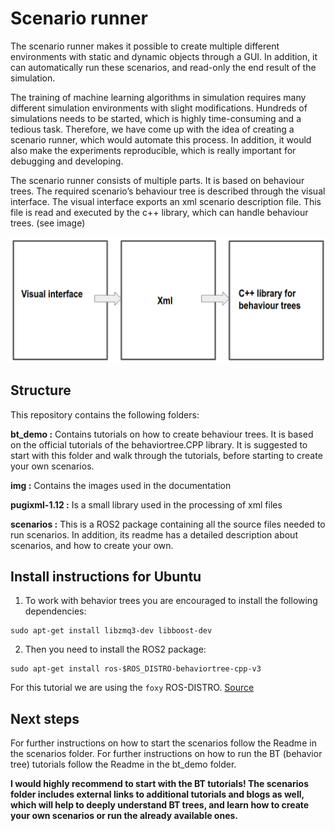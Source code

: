 # Scenario runner

The scenario runner makes it possible to create multiple different environments with static and dynamic objects through a GUI. In addition, it can automatically run these scenarios, and read-only the end result of the simulation.

The training of machine learning algorithms in simulation requires many different simulation environments with slight modifications. Hundreds of simulations needs to be started, which is highly time-consuming and a tedious task. Therefore, we have come up with the idea of creating a scenario runner, which would automate this process. In addition, it would also make the experiments reproducible, which is really important for debugging and developing.

The scenario runner consists of multiple parts. It is based on behaviour trees. The required scenario’s behaviour tree is described through the visual interface. The visual interface exports an xml scenario description file. This file is read and executed by the c++ library, which can handle behaviour trees. (see image)

<p align="center">
<img src="https://github.com/dobots/scenario_runner/blob/main/img/overview.png" width = "700" /> 
</p>

## Structure
This repository contains the following folders:

**bt_demo :** Contains tutorials on how to create behaviour trees. It is based on the official tutorials of the behaviortree.CPP library. It is suggested to start with this folder and walk through the tutorials, before starting to create your own scenarios.

**img :** Contains the images used in the documentation

**pugixml-1.12 :** Is a small library used in the processing of xml files

**scenarios :**  This is a  ROS2 package containing all the source files needed to run scenarios. In addition, its readme has a detailed description about scenarios, and how to create your own.

## Install instructions for Ubuntu

 1. To work with behavior trees you are encouraged to install the following dependencies:
```
sudo apt-get install libzmq3-dev libboost-dev
```

2.  Then you need to install the ROS2 package: 
```
sudo apt-get install ros-$ROS_DISTRO-behaviortree-cpp-v3
```

For this tutorial we are using the `foxy` ROS-DISTRO.
[Source](https://github.com/BehaviorTree/BehaviorTree.CPP)

## Next steps

For further instructions on how to start the scenarios follow the Readme in the scenarios folder. For further instructions on how to run the BT (behavior tree) tutorials follow the Readme in the bt_demo folder.

**I would highly recommend to start with the BT tutorials! The scenarios folder includes external links to additional tutorials and blogs as well, which will help to deeply understand BT trees, and learn how to create your own scenarios or run the already available ones.**

